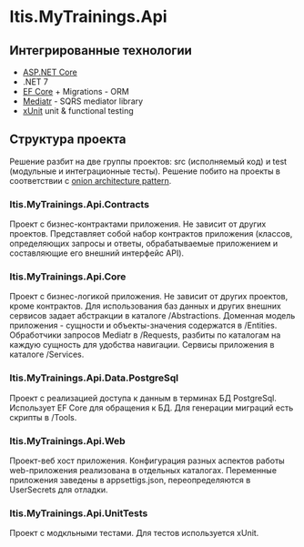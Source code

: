 # Itis.MyTrainings.Api

## Интегрированные технологии

- [ASP.NET Core](https://docs.microsoft.com/ru-ru/aspnet/core/?view=aspnetcore-5.0)
- .NET 7
- [EF Core](https://docs.microsoft.com/ru-ru/ef/core/) + Migrations - ORM
- [Mediatr](https://github.com/jbogard/MediatR) - SQRS mediator library
- [xUnit](https://xunit.net/) unit & functional testing

## Структура проекта

Решение разбит на две группы проектов: src (исполняемый код) и test (модульные и интеграционные тесты). Решение побито на проекты в соответствии с [onion architecture pattern](https://www.codeguru.com/csharp/csharp/cs_misc/designtechniques/understanding-onion-architecture.html).

### Itis.MyTrainings.Api.Contracts

Проект с бизнес-контрактами приложения. Не зависит от других проектов. Представляет собой набор контрактов приложения (классов, определяющих запросы и ответы, обрабатываемые приложением и составляющие его внешний интерфейс API).

### Itis.MyTrainings.Api.Core

Проект с бизнес-логикой приложения. Не зависит от других проектов, кроме контрактов. Для использования баз данных и других внешних сервисов задает абстракции в каталоге /Abstractions. Доменная модель приложения - сущности и объекты-значения содержатся в /Entities. Обработчики запросов Mediatr в /Requests, разбиты по каталогам на каждую сущность для удобства навигации. Сервисы приложения в каталоге /Services.

### Itis.MyTrainings.Api.Data.PostgreSql

Проект с реализацией доступа к данным в терминах БД PostgreSql. Использует EF Core для обращения к БД. Для генерации миграций есть скрипты в /Tools.

### Itis.MyTrainings.Api.Web

Проект-веб хост приложения. Конфигурация разных аспектов работы web-приложения реализована в отдельных каталогах. Переменные приложения заведены в appsettigs.json, переопределяются в UserSecrets для отладки.

### Itis.MyTrainings.Api.UnitTests

Проект с модкльными тестами. Для тестов используется xUnit.

